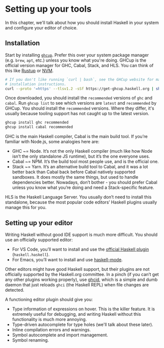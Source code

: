 # Setting up your tools

In this chapter, we'll talk about how you should install Haskell in your system and configure your editor of choice.

## Installation

Start by installing [`ghcup`](https://www.haskell.org/ghcup/). Prefer this over your system package manager (e.g. `brew`, `apt`, etc.) unless you know what you're doing. GHCup is the official version manager for GHC, Cabal, Stack, and HLS. You can think of this like [Rustup](https://rustup.rs/) or [NVM](https://github.com/nvm-sh/nvm).

```bash
# If you don't like running `curl | bash`, see the GHCup website for manual
# installation instructions.
curl --proto '=https' --tlsv1.2 -sSf https://get-ghcup.haskell.org | sh
```

Once downloaded, you should install the `recommended` versions of `ghc` and `cabal`. Run `ghcup list` to see which versions are `latest` and `recommended` by GHCup. You should install the `recommended` versions. Where they differ, it's usually because tooling support has not caught up to the latest version.

```bash
ghcup install ghc recommended
ghcup install cabal recommended
```

GHC is the main Haskell compiler, Cabal is the main build tool. If you’re familiar with Node.js, some analogies here are:

- GHC ~= Node. It’s not the only Haskell compiler (much like how Node isn’t the only standalone JS runtime), but it’s the one everyone uses.
- Cabal ~= NPM. It’s the build tool most people use, and is the official one.
- Stack ~= Yarn. It’s an alternative build tool to Cabal, and it was a lot better back than Cabal back before Cabal natively supported sandboxes. It does mostly the same things, but used to handle dependencies better. Nowadays, don’t bother - you should prefer Cabal unless you know what you’re doing and need a Stack-specific feature.

HLS is the Haskell Language Server. You usually don’t need to install this standalone, because the most popular code editors’ Haskell plugins usually manage this for you.

## Setting up your editor

Writing Haskell without good IDE support is much more difficult. You should use an officially supported editor:

- For VS Code, you’ll want to install and use the [official Haskell plugin](https://marketplace.visualstudio.com/items?itemName=haskell.haskell) (`haskell.haskell`).
- For Emacs, you’ll want to install and use [haskell-mode](https://github.com/haskell/haskell-mode).

Other editors might have good Haskell support, but their plugins are not officially supported by the Haskell.org committee. In a pinch (if you can’t get any other plugins working properly), use [ghcid](https://github.com/ndmitchell/ghcid), which is a simple and dumb daemon that just reloads `ghci` (the Haskell REPL) when file changes are detected.

A functioning editor plugin should give you:

- Type information of expressions on hover. This is the killer feature. It is extremely useful for debugging, and writing Haskell without this functionality is much more annoying.
- Type-driven autocomplete for type holes (we'll talk about these later).
- Inline compilation errors and warnings.
- Symbol autocomplete and import management.
- Symbol renaming.
